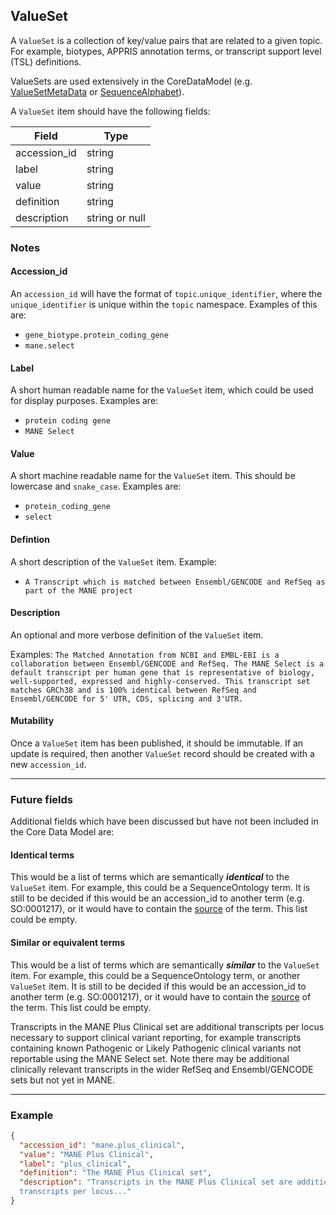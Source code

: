 ## ValueSet

A `ValueSet` is a collection of key/value pairs that are related to a given topic. For example, biotypes, APPRIS annotation terms, or transcript support level (TSL) definitions.

ValueSets are used extensively in the CoreDataModel (e.g. [ValueSetMetaData](./feature_metadata.md) or [SequenceAlphabet](./sequence_alphabet.md)).

A `ValueSet` item should have the following fields:

| Field        | Type           |
|--------------|----------------|
| accession_id | string         |
| label        | string         |
| value        | string         |
| definition   | string         |
| description  | string or null |

### Notes

#### Accession_id
An `accession_id` will have the format of `topic`.`unique_identifier`, where the `unique_identifier` is unique within the `topic` namespace.  Examples of this are:
- `gene_biotype.protein_coding_gene`
- `mane.select`


#### Label
A short human readable name for the `ValueSet` item, which could be used for display purposes.
Examples are:
- `protein coding gene`
- `MANE Select`


#### Value
A short machine readable name for the `ValueSet` item.  This should be lowercase and `snake_case`.
Examples are:
- `protein_coding_gene`
- `select`


#### Defintion
A short description of the `ValueSet` item.
Example:
- `A Transcript which is matched between Ensembl/GENCODE and RefSeq as part of the MANE project`


#### Description
An optional and more verbose definition of the `ValueSet` item.

Examples:
`The Matched Annotation from NCBI and EMBL-EBI is a collaboration between Ensembl/GENCODE and RefSeq. The MANE Select is a default transcript per human gene that is representative of biology, well-supported, expressed and highly-conserved. This transcript set matches GRCh38 and is 100% identical between RefSeq and Ensembl/GENCODE for 5' UTR, CDS, splicing and 3'UTR.`


#### Mutability
Once a `ValueSet` item has been published, it should be immutable.  If an update is required, then another `ValueSet` record should be created with a new `accession_id`.


----

### Future fields

Additional fields which have been discussed but have not been included in the Core Data Model are:

#### Identical terms
This would be a list of terms which are semantically ***identical*** to the `ValueSet` item.  For example, this could be a SequenceOntology term.  It is still to be decided if this would be an accession_id to another term (e.g. SO:0001217), or it would have to contain the [source](./external_db.md) of the term.  This list could be empty.

#### Similar or equivalent terms
This would be a list of terms which are semantically ***similar*** to the `ValueSet` item.  For example, this could be a SequenceOntology term, or another `ValueSet` item.  It is still to be decided if this would be an accession_id to another term (e.g. SO:0001217), or it would have to contain the [source](./external_db.md) of the term.  This list could be empty.


Transcripts in the MANE Plus Clinical set are additional transcripts per locus necessary to support clinical variant reporting, for example transcripts containing known Pathogenic or Likely Pathogenic clinical variants not reportable using the MANE Select set. Note there may be additional clinically relevant transcripts in the wider RefSeq and Ensembl/GENCODE sets but not yet in MANE.																						

---

### Example

```json
{
  "accession_id": "mane.plus_clinical",
  "value": "MANE Plus Clinical",
  "label": "plus_clinical",
  "definition": "The MANE Plus Clinical set",
  "description": "Transcripts in the MANE Plus Clinical set are additional
  transcripts per locus..."
}
```
